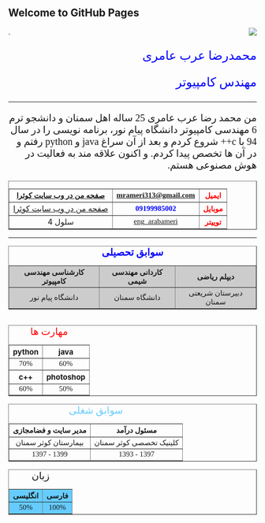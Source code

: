 ## Welcome to GitHub Pages


<img dir="rtl" align="right" src="Image-1.png">
.
<p  dir="rtl" align="right" style="color:  blue; font-family: Vazir; font-size: 25px;">محمدرضا عرب عامری</p>
<p  dir="rtl" align="right" style="color:  blue; font-family: Vazir; font-size: 25px;">مهندس کامپیوتر</p>
<hr/>
 <p  dir="rtl" align="right" style="font-family: Vazir; font-size: 20px;">من محمد رضا عرب عامری 25 ساله اهل سمنان و دانشجو ترم 6 مهندسی کامپیوتر دانشگاه پیام نور، برنامه نویسی را در سال 94 با c++  شروع کردم و بعد از آن سراغ java و python رفتم و در آن ها تخصص پیدا کردم. و اکنون علاقه مند به فعالیت در هوش مصنوعی هستم.</p>
 
 
 <link rel="shortcut icon" href="http://mail.com/favicon.ico" title="mail" />
 
<table width="400" border="1" cellspacing="2" cellpadding="2" style="text-align:center;" align="center">
<caption style="color:  blue; font-family: Vazir; font-size: 20px;">
</caption>
<tr>
<th><a href="https://quera.ir/profile/mrameri313" style="font-family: Vazir; font-size: 15px;">صفحه من در وب سایت کوئرا</a></th>
<th><a href="https://mrameri313@gmail.com" style="font-family: Vazir; font-size: 15px;">mrameri313@gmail.com</a></th>
<th style="color:  red; font-family: Vazir; font-size: 15px;">ایمیل</th>
</tr>
<tr>
<td><a href="https://quera.ir/profile/mrameri313">صفحه من در وب سایت کوئرا</a></td>
<th style="color:  blue; font-family: Vazir; font-size: 15px;">09199985002</th>
<th style="color:  red; font-family: Vazir; font-size: 15px;"><b>موبایل</b></th>
</tr>
<tr>
<td>سلول 4</td>
<td><a href="https://twitter.com/eng_arabameri" style="font-family: Vazir; font-size: 15px;">eng_arabameri</a></td>
<th style="color:  red; font-family: Vazir; font-size: 15px;"><b>توییتر</b></th>
</tr>
</table>
 <hr/>

<table border="1">
<caption style="color:  blue; font-family: Vazir; font-size: 20px;">
<b>سوابق تحصیلی</b>
</caption>
<colgroup style="background-color:#CCC"></colgroup>
<colgroup style="background-color:#CCC"></colgroup>
<colgroup style="background-color:#CCC"></colgroup>
<tr>
<th style="color:  block; font-family: Vazir; font-size: 15px;">کارشناسی مهندسی کامپیوتر</th>
<th style="font-family: Vazir; font-size: 15px;">کاردانی مهندسی شیمی</th>
<th style="font-family: Vazir; font-size: 15px;">دیپلم ریاضی</th>
</tr>
<tr>
<td style="text-align:center; font-family: Vazir; font-size: 15px;">دانشگاه پیام نور</td>
<td style="text-align:center; font-family: Vazir; font-size: 15px;">دانشگاه سمنان</td>
<td style="text-align:center; font-family: Vazir; font-size: 15px;">دبیرستان شریعتی سمنان</td>
</tr>
</table>

<table border="1" align="left">
<caption style="color:  red; font-family: Vazir; font-size: 20px;">
مهارت ها
</caption>
<tr>
<th style="font-size: 15px;">python</th>
<th style="font-size: 15px;">java</th>
</tr>
<tr>
<td style="text-align:center; font-family: Vazir; font-size: 15px;">70%</td>
<td style="text-align:center; font-family: Vazir; font-size: 15px;">60%</td>
</tr>
<tr>
<th style="font-size: 15px;">c++</th>
<th style="font-size: 15px;">photoshop</th>
</tr>
<tr>
<td style="text-align:center; font-family: Vazir; font-size: 15px;">60%</td>
<td style="text-align:center; font-family: Vazir; font-size: 15px;">50%</td>
</tr>
</table>

<table width="400" border="1" cellspacing="2" cellpadding="2" style="text-align:center;" align="center">
<caption style="color:  #6CF; font-family: Vazir; font-size: 20px;">
 سوابق شغلی
</caption>
<tr>
<th style="font-family: Vazir; font-size: 15px;">مدیر سایت و فضامجازی</th>
<th style="font-family: Vazir; font-size: 15px;">مسئول درآمد</th>
</tr>
<tr>
<td style="text-align:center; font-family: Vazir; font-size: 15px;">بیمارستان کوثر سمنان</td>
<td style="text-align:center; font-family: Vazir; font-size: 15px;">کلینیک تخصصی کوثر سمنان</td>
</tr>
<tr>
<td style="text-align:center; font-family: Vazir; font-size: 15px;">1397 - 1399</td>
<td style="text-align:center; font-family: Vazir; font-size: 15px;">1393 - 1397</td>
</tr>
</table>

<table border="1">
<caption style=" font-family: Vazir; font-size: 20px;">
زبان
</caption>
<colgroup style="background-color:#6CF"></colgroup>
<colgroup style="background-color:#6CF"></colgroup>
<tr>
<th style="font-family: Vazir; font-size: 15px;">انگلیسی</th>
<th style="font-family: Vazir; font-size: 15px;">فارسی</th>
</tr>
<tr>
<td style="text-align:center; font-family: Vazir; font-size: 15px;">50%</td>
<td style="text-align:center; font-family: Vazir; font-size: 15px;">100%</td>
</tr>
</table>
 
